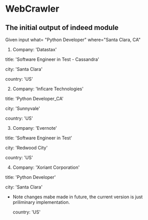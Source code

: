 # WebCrawler

## The initial output of indeed module

Given input what= "Python Developer" where="Santa Clara, CA"

1. Company: 'Datastax' 

  title: 'Software Engineer in Test - Cassandra' 
  
  city: 'Santa Clara' 
  
  country: 'US'
  


2. Company: 'Inficare Technologies' 

  title: 'Python Developer_CA' 
  
  city: 'Sunnyvale' 
  
  country: 'US'
  


3. Company: 'Evernote' 

  title: 'Software Engineer in Test' 
  
  city: 'Redwood City' 
  
  country: 'US'

4. Company: 'Xoriant Corporation'

  title: 'Python Developer' 
  
  city: 'Santa Clara' 
  
* Note changes mabe made in future, the current version is just priliminary implementation.
  
  country: 'US'
  
  
